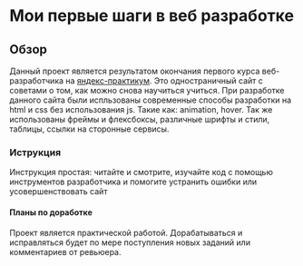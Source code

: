 # Мои первые шаги в веб разработке
## Обзор
Данный проект является результатом окончания первого курса веб-разработчика на [яндекс-практикум](https://practicum.yandex.ru/profile/web/). 
Это одностраничный сайт с советами о том, как можно снова научиться учиться. 
При разработке данного сайта были испльзованы современные способы разработки на html и css без использования js. Такие как: animation, hover. 
Так же использованы фреймы и флексбоксы, различные шрифты и стили, таблицы, ссылки на сторонные сервисы. 
### Иструкция
Инструкция простая: читайте и смотрите, изучайте код с помощью инструментов разработчика и помогите устранить ошибки или усовершенствовать сайт
#### Планы по доработке
Проект является практической работой. Дорабатываться и исправляться будет по мере поступления новых заданий или комментариев от ревьюера. 
